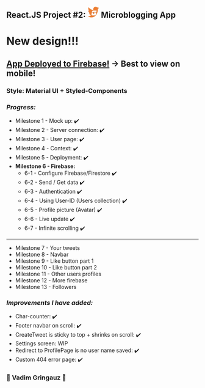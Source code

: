 ## React.JS Project #2: <img src='./assets/logo.png' width=30px /> Microblogging App
# New design!!! 

## [App Deployed to Firebase!](https://itc-microblogging-85128.web.app) -> Best to view on mobile!

### Style: Material UI + Styled-Components

### *Progress:*
- Milestone 1 - Mock up: :heavy_check_mark:
- Milestone 2 - Server connection: :heavy_check_mark:
- Milestone 3 - User page: :heavy_check_mark:
- Milestone 4 - Context: :heavy_check_mark:
- Milestone 5 - Deployment: :heavy_check_mark:
- **Milestone 6 - Firebase:**
   - 6-1 - Configure Firebase/Firestore :heavy_check_mark:
   - 6-2 - Send / Get data :heavy_check_mark:
   - 6-3 - Authentication :heavy_check_mark:
   - 6-4 - Using User-ID (Users collection) :heavy_check_mark:
   - 6-5 - Profile picture (Avatar) :heavy_check_mark:
   - 6-6 - Live update :heavy_check_mark:
   - 6-7 - Infinite scrolling :heavy_check_mark:
----------------------------------------------------------------------------
- Milestone 7 - Your tweets
- Milestone 8 - Navbar
- Milestone 9 - Like button part 1
- Milestone 10 - Like button part 2
- Milestone 11 - Other users profiles
- Milestone 12 - More firebase
- Milestone 13 - Followers

### *Improvements I have added:*
- Char-counter: :heavy_check_mark:
- Footer navbar on scroll: :heavy_check_mark:
- CreateTweet is sticky to top + shrinks on scroll: :heavy_check_mark:
- Settings screen: WIP
- Redirect to ProfilePage is no user name saved: :heavy_check_mark:
- Custom 404 error page: :heavy_check_mark:

### :basketball: Vadim Gringauz :basketball:

